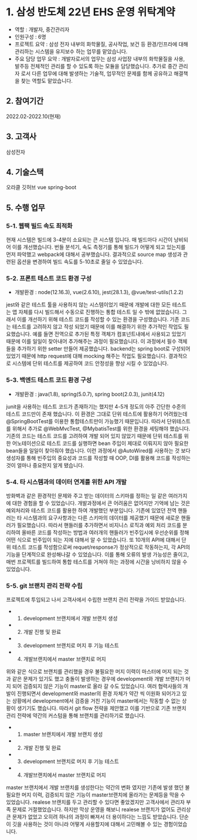 # 1. 삼성 반도체 22년 EHS 운영 위탁계약
- 역할 : 개발자, 중간관리자
- 인원구성 : 6명
- 프로젝트 요약 : 삼성 전자 내부의 화학물질, 공사작업, 보건 등 환경/인프라에 대해 관리하는 시스템을 유지보수 하는 업무를 맡았습니다.
-  주요 담당 업무 요약 : 개발자로서의 업무는 삼성 사업장 내부의 화학물질을 사용, 발주등 전체적인 관리를 할 수 있도록 하는 모듈을 담당했습니다. 추가로 중간 관리자 로서 다른 업무에 대해 발생하는 기술적, 업무적인 문제를 함께 공유하고 해결책을 찾는 역할도 맡았습니다.

## 2. 참여기간
2022.02-2022.10(현재)

## 3. 고객사
삼성전자

## 4. 기술스택
오라클
깃허브
vue
spring-boot

## 5. 수행 업무
### 5-1. 웹팩 빌드 속도 최적화
현재 시스템은 빌드에 3-4분이 소요되는 큰 시스템 입니다.
매 빌드마다 시간이 낭비되어 이를 개선했습니다.
번들 분석기, 속도 측정기를 통해 빌드가 어떻게 되고 있는지를 먼저 파악했고 webpack에 대해서 공부했습니다.
결과적으로 source map 생성과 관련된 옵션을 변경하여 빌드 속도를 5-10초로 줄일 수 있었습니다.

### 5-2. 프론트 테스트 코드 환경 구성
- 개발환경 : node(12.16.3), vue(2.6.10), jest(28.1.3), @vue/test-utils(1.2.2)

jest와 같은 테스트 툴을 사용하지 않는 시스템이었기 때문에 개발에 대한 모든 테스트는 앱 자체를 다시 빌드해서 수동으로 진행하는 통합 테스트 일 수 밖에 없었습니다.
그래서 이를 개선하기 위해 테스트 코드를 작성할 수 있는 환경을 구성했습니다.
기존 코드는 테스트를 고려하지 않고 작성 되었기 때문에 이를 해결하기 위한 추가적인 작업도 필요했습니다.
예를 들면 전역으로 추가된 특정 객체가 컴포넌트내에서 사용되고 있었기 때문에 이를 일일이 찾아내어 추가해주는 과정이 필요했습니다.
이 과정에서 필수 객체들을 추가하기 위한 setter 만들어 제공했습니다.
backend는 spring boot로 구성되어 있었기 때문에 http request에 대해 mocking 해주는 작업도 필요했습니다.
결과적으로 시스템에 단위 테스트를 제공하여 코드 안정성을 향상 시킬 수 있었습니다. 

### 5-3. 백엔드 테스트 코드 환경 구성
- 개발환경 : java(1.8), spring(5.0.7), spring boot(2.0.3), junit(4.12)

junit을 사용하는 테스트 코드가 존재하기는 했지만 4-5개 정도의 아주 간단한 수준의 테스트 코드만이 존재 했습니다.
이 환경은 그대로 단위 테스트에 활용하기 어려웠는데 @SpringBootTest를 이용한 통합테스트만이 가능했기 때문입니다.
따라서 단위테스트를 위해서 추가로 @WebMvcTest, @MybatisTest를 위한 환경을 세팅해야 했습니다.
기존의 코드는 테스트 코드를 고려하여 개발 되어 있지 않았기 때문에 단위 테스트를 위한 어노테이션으로 테스트 코드를 실행하면 bean 주입이 제대로 이뤄지지 않아 필요한 bean들을 일일이 찾아줘야 했습니다.
이런 과정에서 @AutoWired를 사용하는 것 보다 생성자를 통해 빈주입의 중요성과 코드를 작성할 때 OOP, DI를 활용해 코드를 작성하는 것이 얼마나 중요한지 알게 됐습니다.

### 5-4. 타 시스템과의 데이터 연계를 위한 API 개발
방화벽과 같은 환경적인 문제와 주고 받는 데이터의 스키마를 정하는 일 같은 여러가지에 대한 경험을 할 수 있었습니다.
개발과정에서 큰 어려움은 없어지만 기억에 남는 것은 예외처리와 테스트 코드를 활용한 하여 개발했던 부분입니다.
기존에 있었던 전역 핸들러는 타 시스템과의 요구사항과는 다른 스키마의 데이터를 제공했기 때문에 새로운 핸들러가 필요했습니다.
따라서 핸들러를 추가하면서 비지니스 로직과 예외 처리 코드를 분리하여 올바른 코드를 작성하는 방법과 여러개의 핸들러가 빈주입시에 우선순위를 정해 어떤 식으로 빈주입이 되는 지에 대해서 알 수 있었습니다.
또 10개의 API에 대해서 단위 테스트 코드를 작성함으로써 requet/response가 정상적으로 작동하는지, 각  API의 기능을 단계적으로 완성해나갈 수 있었습니다.
이를 통해 오류의 발생 가능성은 줄이고, 매번 프로젝트를 빌드하여 통합 테스트를 거쳐야 하는 과정에 시간을 낭비하지 않을 수 있었습니다.

### 5-5. git 브랜치 관리 전략 수립
프로젝트에 투입되고 나서 고객사에서 수립한 브랜치 관리 전략을 가이드 받았습니다.
- 1. development 브랜치에서 개발 브랜치 생성 
- 2. 개발 진행 및 완료
- 3. development 브랜치로 머지 후 기능 테스트
- 4. 개발브랜치에서 master 브랜치로 머지

위와 같은 식으로 브랜치를 관리했을 경우 불필요한 머지 이력이 마스터에 머지 되는 것과 같은 문제가 있기도 했고 충돌이 발생하는 경우에 development와 개발 브랜치가 머지 되어 검증되지 않은 기능이 master로 올라 갈 수도 있었습니다.
여러 협력사들의 개발이 진행되면서 development와 master의 환경 자체가 약간 씩 이원화 되어가고 있는 상황에서 development에서 검증을 거친 기능이 master에서는 작동할 수 없는 상황이 생기기도 했습니다.
따라서 git flow 전략을 제안했고 이를 기반으로 기존 브랜치 관리 전략에 약간의 커스텀을 통해 브랜치를 관리하기로 했습니다.

- 1. master 브랜치에서 개발 브랜치 생성
- 2. 개발 진행 및 완료
- 3. development 브랜치로 머지 후 기능 테스트
- 4. 개발브랜치에서 master 브랜치로 머지

master 브랜치에서 개발 브랜치를 생성한다는 약간의 변화 였지만 기존에 발생 했던 불필요한 머지 이력, 검증되지 않은 기능이 master브랜치에 올라가는 문제등을 막을 수 있었습니다.
realese 브랜치를 두고 관리할 수 있다면 좋았겠지만 고객사에서 관리자 부족 문제로 거절했었습니다.
하지만 막상 운영을 해보니 realese 브랜치가 없어도 관리상 큰 문제가 없었고 오히려 하나의 과정이 빠져서 더 용이하다는 느낌도 받았습니다.
단순이 깃을 사용하는 것이 아니라 어떻게 사용할지에 대해서 고민해볼 수 있는 경험이었습니다.
